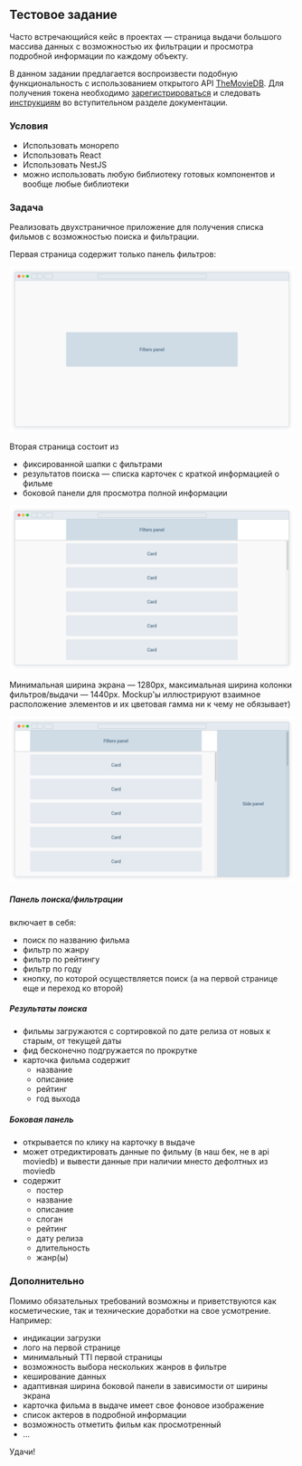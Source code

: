 ## Тестовое задание

Часто встречающийся кейс в проектах — страница выдачи большого массива данных с возможностью их фильтрации и просмотра подробной информации по каждому объекту. 

В данном задании предлагается воспроизвести подобную функциональность с использованием открытого API [TheMovieDB](https://developer.themoviedb.org/reference/getting-started). 
Для получения токена необходимо [зарегистрироваться](https://www.themoviedb.org/account/signup) и следовать [инструкциям](https://developers.themoviedb.org/3/getting-started/introduction) во вступительном разделе документации.

### Условия

* Использовать монорепо
* Использовать React
* Использовать NestJS
* можно использовать любую библиотеку готовых компонентов и вообще любые библиотеки


### Задача

Реализовать двухстраничное приложение для получения списка фильмов с возможностью поиска и фильтрации.

Первая страница содержит только панель фильтров:

![](start-page.png)

Вторая страница состоит из

* фиксированной шапки с фильтрами
* результатов поиска — списка карточек с краткой информацией о фильме
* боковой панели для просмотра полной информации

![](main-page_1.png)

Минимальная ширина экрана — 1280px, максимальная ширина колонки фильтров/выдачи — 1440px.  Mockup'ы иллюстрируют взаимное расположение элементов и их цветовая гамма ни к чему не обязывает)

![](main-page_2.png)

##### Панель поиска/фильтрации

включает в себя:

* поиск по названию фильма
* фильтр по жанру
* фильтр по рейтингу
* фильтр по году
* кнопку, по которой осуществляется поиск (а на первой странице еще и переход ко второй)

##### Результаты поиска

* фильмы загружаются с сортировкой по дате релиза от новых к старым, от текущей даты
* фид бесконечно подгружается по прокрутке
* карточка фильма содержит
	* название
	* описание
	* рейтинг
	* год выхода

##### Боковая панель

* открывается по клику на карточку в выдаче
* может отредиктировать данные по фильму (в наш бек, не в api moviedb) и вывести данные при наличии мнесто дефолтных из moviedb
* содержит
	* постер
	* название
	* описание
	* слоган
	* рейтинг
	* дату релиза
	* длительность
	* жанр(ы)


### Дополнительно

Помимо обязательных требований возможны и приветствуются как косметические, так и технические доработки на свое усмотрение. Например:

* индикации загрузки
* лого на первой странице
* минимальный TTI первой страницы
* возможность выбора нескольких жанров в фильтре
* кеширование данных
* адаптивная ширина боковой панели в зависимости от ширины экрана
* карточка фильма в выдаче имеет свое фоновое изображение
* список актеров в подробной информации
* возможность отметить фильм как просмотренный
* ...

Удачи!
